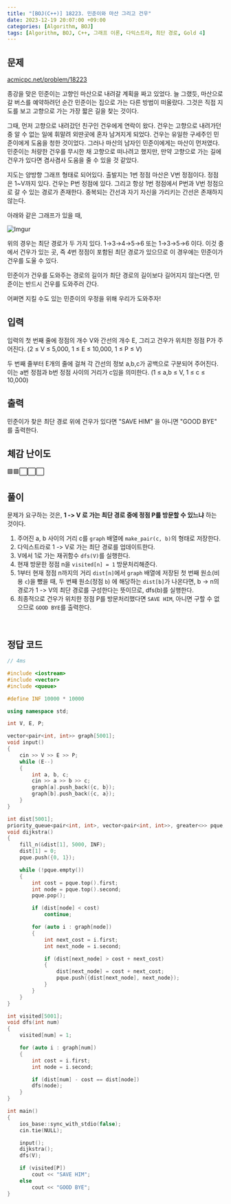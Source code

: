 ```yaml
---
title: "[BOJ(C++)] 18223. 민준이와 마산 그리고 건우"
date: 2023-12-19 20:07:00 +09:00
categories: [Algorithm, BOJ]
tags: [Algorithm, BOJ, C++, 그래프 이론, 다익스트라, 최단 경로, Gold 4]
---
```

## **문제**
[acmicpc.net/problem/18223](https://www.acmicpc.net/problem/18223)
<br>

종강을 맞은 민준이는 고향인 마산으로 내려갈 계획을 짜고 있었다. 늘 그랬듯, 마산으로 갈 버스를 예약하려던 순간 민준이는 집으로 가는 다른 방법이 떠올랐다. 그것은 직접 지도를 보고 고향으로 가는 가장 짧은 길을 찾는 것이다.

그때, 먼저 고향으로 내려갔던 친구인 건우에게 연락이 왔다. 건우는 고향으로 내려가던 중 알 수 없는 일에 휘말려 외딴곳에 혼자 남겨지게 되었다. 건우는 유일한 구세주인 민준이에게 도움을 청한 것이었다. 그러나 마산의 남자인 민준이에게는 마산이 먼저였다. 민준이는 처량한 건우를 무시한 채 고향으로 떠나려고 했지만, 만약 고향으로 가는 길에 건우가 있다면 겸사겸사 도움을 줄 수 있을 것 같았다.

지도는 양방향 그래프 형태로 되어있다. 출발지는 1번 정점 마산은 V번 정점이다. 정점은 1~V까지 있다. 건우는 P번 정점에 있다.
그리고 항상 1번 정점에서 P번과 V번 정점으로 갈 수 있는 경로가 존재한다.
중복되는 간선과 자기 자신을 가리키는 간선은 존재하지 않는다.

아래와 같은 그래프가 있을 때,

![Imgur](https://i.imgur.com/IpBxkl1.png)

위의 경우는 최단 경로가 두 가지 있다.
1→3→4→5→6 또는 1→3→5→6 이다. 이것 중에서 건우가 있는 곳, 즉 4번 정점이 포함된 최단 경로가 있으므로 이 경우에는 민준이가 건우를 도울 수 있다.

민준이가 건우를 도와주는 경로의 길이가 최단 경로의 길이보다 길어지지 않는다면, 민준이는 반드시 건우를 도와주러 간다.

어쩌면 지킬 수도 있는 민준이의 우정을 위해 우리가 도와주자!
<br>

## **입력**
입력의 첫 번째 줄에 정점의 개수 V와 간선의 개수 E, 그리고 건우가 위치한 정점 P가 주어진다. (2 ≤ V  ≤ 5,000, 1 ≤ E ≤ 10,000, 1 ≤ P  ≤ V)

두 번째 줄부터 E개의 줄에 걸쳐 각 간선의 정보 a,b,c가 공백으로 구분되어 주어진다. 이는 a번 정점과 b번 정점 사이의 거리가 c임을 의미한다. (1 ≤ a,b ≤ V, 1 ≤ c  ≤ 10,000)
<br>

## **출력**
민준이가 찾은 최단 경로 위에 건우가 있다면 "SAVE HIM" 을 아니면 "GOOD BYE" 를 출력한다.
<br>

## **체감 난이도**
🟩🟩⬜⬜⬜
<br>

## **풀이**
문제가 요구하는 것은, **1 -> V 로 가는 최단 경로 중에 정점 P를 방문할 수 있느냐** 하는 것이다.

1. 주어진 a, b 사이의 거리 c를 `graph` 배열에 `make_pair(c, b)`의 형태로 저장한다.
2. 다익스트라로 1 -> V로 가는 최단 경로를 업데이트한다.
3. V에서 1로 가는 재귀함수 `dfs(V)`를 실행한다.
4. 현재 방문한 정점 n을 `visited[n] = 1` 방문처리해준다.
5. 1부터 현재 정점 n까지의 거리 `dist[n]`에서 `graph` 배열에 저장된 첫 번째 원소(비용 `c`)을 뺐을 때, 두 번째 원소(정점 `b`) 에 해당하는 `dist[b]`가 나온다면, b -> n의 경로가 1 -> V의 최단 경로를 구성한다는 뜻이므로, dfs(b)를 실행한다.
6. 최종적으로 건우가 위치한 정점 P를 방문처리했다면 `SAVE HIM`, 아니면 구할 수 없으므로 `GOOD BYE`를 출력한다.
<br>

## **정답 코드**
```c++
// 4ms

#include <iostream>
#include <vector>
#include <queue>

#define INF 10000 * 10000

using namespace std;

int V, E, P;

vector<pair<int, int>> graph[5001];
void input()
{
    cin >> V >> E >> P;
    while (E--)
    {
        int a, b, c;
        cin >> a >> b >> c;
        graph[a].push_back({c, b});
        graph[b].push_back({c, a});
    }
}

int dist[5001];
priority_queue<pair<int, int>, vector<pair<int, int>>, greater<>> pque;
void dijkstra()
{
    fill_n(&dist[1], 5000, INF);
    dist[1] = 0;
    pque.push({0, 1});

    while (!pque.empty())
    {
        int cost = pque.top().first;
        int node = pque.top().second;
        pque.pop();

        if (dist[node] < cost)
            continue;

        for (auto i : graph[node])
        {
            int next_cost = i.first;
            int next_node = i.second;

            if (dist[next_node] > cost + next_cost)
            {
                dist[next_node] = cost + next_cost;
                pque.push({dist[next_node], next_node});
            }
        }
    }
}

int visited[5001];
void dfs(int num)
{
    visited[num] = 1;

    for (auto i : graph[num])
    {
        int cost = i.first;
        int node = i.second;

        if (dist[num] - cost == dist[node])
        dfs(node);
    }
}

int main()
{
    ios_base::sync_with_stdio(false);
    cin.tie(NULL);

    input();
    dijkstra();
    dfs(V);

    if (visited[P])
        cout << "SAVE HIM";
    else
        cout << "GOOD BYE";
}
```
